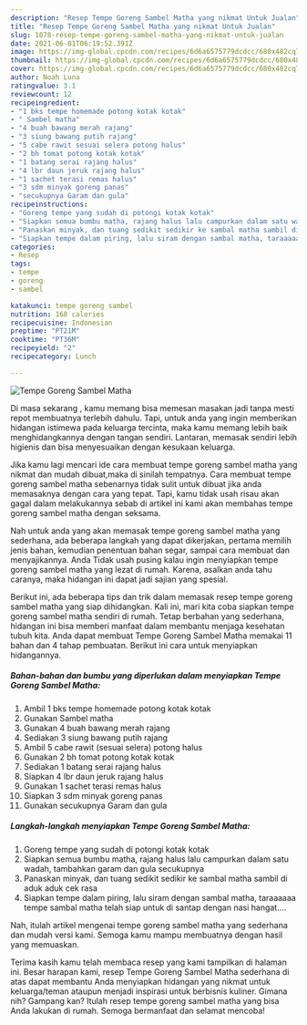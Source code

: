 ```yaml
---
description: "Resep Tempe Goreng Sambel Matha yang nikmat Untuk Jualan"
title: "Resep Tempe Goreng Sambel Matha yang nikmat Untuk Jualan"
slug: 1078-resep-tempe-goreng-sambel-matha-yang-nikmat-untuk-jualan
date: 2021-06-01T06:19:52.391Z
image: https://img-global.cpcdn.com/recipes/6d6a6575779dcdcc/680x482cq70/tempe-goreng-sambel-matha-foto-resep-utama.jpg
thumbnail: https://img-global.cpcdn.com/recipes/6d6a6575779dcdcc/680x482cq70/tempe-goreng-sambel-matha-foto-resep-utama.jpg
cover: https://img-global.cpcdn.com/recipes/6d6a6575779dcdcc/680x482cq70/tempe-goreng-sambel-matha-foto-resep-utama.jpg
author: Noah Luna
ratingvalue: 3.1
reviewcount: 12
recipeingredient:
- "1 bks tempe homemade potong kotak kotak"
- " Sambel matha"
- "4 buah bawang merah rajang"
- "3 siung bawang putih rajang"
- "5 cabe rawit sesuai selera potong halus"
- "2 bh tomat potong kotak kotak"
- "1 batang serai rajang halus"
- "4 lbr daun jeruk rajang halus"
- "1 sachet terasi remas halus"
- "3 sdm minyak goreng panas"
- "secukupnya Garam dan gula"
recipeinstructions:
- "Goreng tempe yang sudah di potongi kotak kotak"
- "Siapkan semua bumbu matha, rajang halus lalu campurkan dalam satu wadah, tambahkan garam dan gula secukupnya"
- "Panaskan minyak, dan tuang sedikit sedikir ke sambal matha sambil di aduk aduk cek rasa"
- "Siapkan tempe dalam piring, lalu siram dengan sambal matha, taraaaaaa tempe sambal matha telah siap untuk di santap dengan nasi hangat...."
categories:
- Resep
tags:
- tempe
- goreng
- sambel

katakunci: tempe goreng sambel 
nutrition: 168 calories
recipecuisine: Indonesian
preptime: "PT21M"
cooktime: "PT36M"
recipeyield: "2"
recipecategory: Lunch

---
```



![Tempe Goreng Sambel Matha](https://img-global.cpcdn.com/recipes/6d6a6575779dcdcc/680x482cq70/tempe-goreng-sambel-matha-foto-resep-utama.jpg)

Di masa  sekarang , kamu memang bisa memesan masakan jadi tanpa mesti repot membuatnya terlebih dahulu. Tapi, untuk anda yang ingin memberikan hidangan istimewa pada keluarga tercinta, maka kamu memang lebih baik menghidangkannya dengan tangan sendiri. Lantaran, memasak sendiri lebih higienis dan bisa menyesuaikan dengan kesukaan keluarga.

Jika kamu lagi mencari ide cara membuat tempe goreng sambel matha yang nikmat dan mudah dibuat,maka di sinilah tempatnya. Cara membuat tempe goreng sambel matha  sebenarnya tidak sulit untuk dibuat jika anda memasaknya dengan cara yang tepat. Tapi, kamu tidak usah risau akan gagal dalam melakukannya 
sebab di artikel ini kami akan membahas tempe goreng sambel matha dengan seksama.  



Nah untuk anda yang akan memasak tempe goreng sambel matha yang sederhana, ada beberapa langkah yang dapat dikerjakan, pertama memilih jenis bahan, kemudian penentuan bahan segar, sampai cara membuat dan menyajikannya. Anda Tidak usah pusing kalau ingin menyiapkan tempe goreng sambel matha yang lezat di rumah. Karena, asalkan anda  tahu caranya, maka hidangan ini dapat jadi sajian yang spesial.

Berikut ini, ada beberapa tips dan trik dalam memasak resep tempe goreng sambel matha yang siap dihidangkan. Kali ini, mari kita coba siapkan tempe goreng sambel matha sendiri di rumah. Tetap berbahan yang sederhana, hidangan ini bisa memberi manfaat dalam membantu menjaga kesehatan tubuh kita. Anda dapat membuat Tempe Goreng Sambel Matha memakai 11 bahan dan 4 tahap pembuatan. Berikut ini cara untuk menyiapkan hidangannya.

<!--inarticleads1-->

##### Bahan-bahan dan bumbu yang diperlukan dalam menyiapkan Tempe Goreng Sambel Matha:

1. Ambil 1 bks tempe homemade potong kotak kotak
1. Gunakan  Sambel matha
1. Gunakan 4 buah bawang merah rajang
1. Sediakan 3 siung bawang putih rajang
1. Ambil 5 cabe rawit (sesuai selera) potong halus
1. Gunakan 2 bh tomat potong kotak kotak
1. Sediakan 1 batang serai rajang halus
1. Siapkan 4 lbr daun jeruk rajang halus
1. Gunakan 1 sachet terasi remas halus
1. Siapkan 3 sdm minyak goreng panas
1. Gunakan secukupnya Garam dan gula




<!--inarticleads2-->

##### Langkah-langkah menyiapkan Tempe Goreng Sambel Matha:

1. Goreng tempe yang sudah di potongi kotak kotak
1. Siapkan semua bumbu matha, rajang halus lalu campurkan dalam satu wadah, tambahkan garam dan gula secukupnya
1. Panaskan minyak, dan tuang sedikit sedikir ke sambal matha sambil di aduk aduk cek rasa
1. Siapkan tempe dalam piring, lalu siram dengan sambal matha, taraaaaaa tempe sambal matha telah siap untuk di santap dengan nasi hangat....




Nah, itulah artikel mengenai  tempe goreng sambel matha  yang sederhana dan mudah versi kami. Semoga kamu mampu membuatnya dengan hasil yang memuaskan. 

Terima kasih kamu telah membaca resep yang kami tampilkan di halaman ini. Besar harapan kami, resep  Tempe Goreng Sambel Matha sederhana di atas dapat membantu Anda menyiapkan hidangan yang nikmat untuk keluarga/teman ataupun menjadi inspirasi untuk berbisnis kuliner. Gimana nih? Gampang kan? Itulah resep tempe goreng sambel matha yang bisa Anda lakukan di rumah. Semoga bermanfaat dan selamat mencoba!

